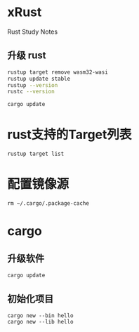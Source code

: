 # xRust

Rust Study Notes


## 升级 rust

```sh
rustup target remove wasm32-wasi
rustup update stable
rustup --version
rustc --version

cargo update
```

# rust支持的Target列表
```sh
rustup target list
```

# 配置镜像源
```
rm ~/.cargo/.package-cache
```

# cargo
## 升级软件
```sh
cargo update
```

## 初始化项目
```
cargo new --bin hello
cargo new --lib hello
```
